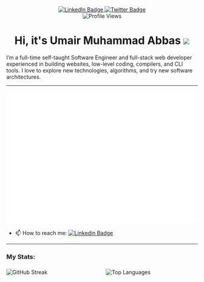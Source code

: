 <div id="header" style="text-align:center;">
  <div id="badges">
    <a href="https://www.linkedin.com/in/umair-m-abbas/">
      <img src="https://img.shields.io/badge/LinkedIn-blue?style=for-the-badge&logo=linkedin&logoColor=white" alt="LinkedIn Badge"/>
    </a>
    <a href="https://twitter.com/umair_abba">
      <img src="https://img.shields.io/badge/Twitter-blue?style=for-the-badge&logo=twitter&logoColor=white" alt="Twitter Badge"/>
    </a>
  </div>
  <img src="https://komarev.com/ghpvc/?username=umairabbasDev&style=flat-square&color=blue" alt="Profile Views"/>
  <h1>
    Hi, it's Umair Muhammad Abbas
    <img src="https://media.giphy.com/media/hvRJCLFzcasrR4ia7z/giphy.gif" width="30px"/>
  </h1>
</div>

<p>I’m a full-time self-taught Software Engineer and full-stack web developer experienced in building websites, low-level coding, compilers, and CLI tools. I love to explore new technologies, algorithms, and try new software architectures.</p>

---

[![](./terminal.svg)](#)

<!-- <div>
	<img src="./terminal.svg"   alt="terminal" width="800" height="400">
</div> -->

- :mailbox: How to reach me: [![Linkedin Badge](https://img.shields.io/badge/-umair-blue?style=flat&logo=Linkedin&logoColor=white)](https://www.linkedin.com/in/umair-m-abbas)

---

### My Stats:

<div style="display:flex; justify-content:center">
    <img src="https://github-readme-streak-stats.herokuapp.com?user=umairabbasDev&theme=dark&border_radius=4.3&date_format=M%20j%5B%2C%20Y%5D&mode=weekly" alt="GitHub Streak" width="48%" style="margin-right:2%; margin-top:5px; margin-bottom:5px; height: 150px;">
    <img src="https://github-readme-stats.vercel.app/api/top-langs/?username=umairabbasDev&layout=compact&theme=vision-friendly-dark" alt="Top Languages" width="48%" style="margin-left:2%; margin-top:5px; margin-bottom:5px; height: 150px;">
</div>

